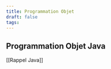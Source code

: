 ```yaml
---
title: Programmation Objet
draft: false
tags:
---
```

## Programmation Objet Java

[[Rappel Java]]

